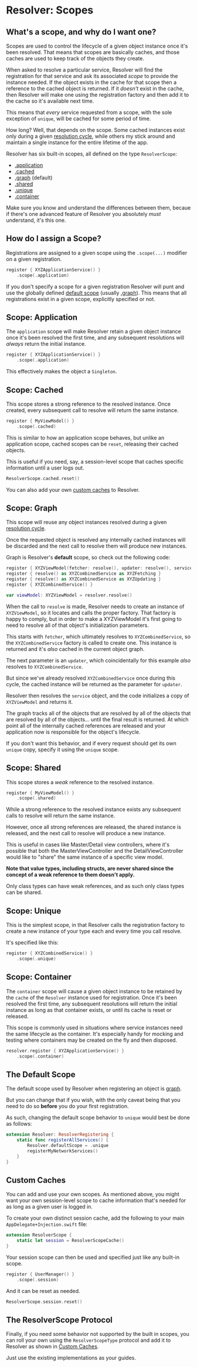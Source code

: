 #  Resolver: Scopes

## What's a scope, and why do I want one?

Scopes are used to control the lifecycle of a given object instance once it's been resolved. That means that scopes are basically caches, and those caches are used to keep track of the objects they create.

When asked to resolve a particular service, Resolver will find the registration for that service and ask its associated *scope* to provide the instance needed. If the object exists in the cache for that scope then a reference to the cached object is returned. If it *doesn't* exist in the cache, then Resolver will make one using the registration factory and then add it to the cache so it's available next time.

This means that *every* service requested from a scope, with the sole exception of `unique`,  will be cached for some period of time.

How long? Well, that depends on the scope. Some cached instances exist only during a given [resolution cycle](Cycle.md), while others my stick around and maintain a single instance for the entire lifetime of the app.

Resolver has six built-in scopes, all defined on the type `ResolverScope`:

* [.application](#application)
* [.cached](#cached)
* [.graph](#graph) (default)
* [.shared](#shared)
* [.unique](#unique)
* [.container](#container)

Make sure you know and understand the differences between them, becaue if there's one advanced feature of Resolver you absolutely *must* understand, it's this one.

## How do I assign a Scope?

Registrations are assigned to a given scope using the `.scope(...)` modifier on a given registration.  

```swift
register { XYZApplicationService() }
    .scope(.application)
```

If you don't specify a scope for a given registration Resolver will punt and use the globally defined [default scope](#default) (usually [.graph](#graph)). This means that all registrations exist in a given scope, explicitly specified or not. 


## Scope: Application<a name=application></a>

The `application` scope will make Resolver retain a given object instance once it's been resolved the first time, and any subsequent resolutions will *always* return the initial instance.

```swift
register { XYZApplicationService() }
    .scope(.application)
```

This effectively makes the object a `Singleton`.

## Scope: Cached<a name=cached></a>

This scope stores a strong reference to the resolved instance. Once created, every subsequent call to resolve will return the same instance.

```swift
register { MyViewModel() }
    .scope(.cached)
```

This is similar to how an application scope behaves, but unlike an application scope, cached scopes can be `reset`, releasing their cached objects.

This is useful if you need, say, a session-level scope that caches specific information until a user logs out.

```swift
ResolverScope.cached.reset()
```

You can also add your own [custom caches](#custom) to Resolver.

## Scope: Graph<a name=graph></a>

This scope will reuse any object instances resolved during a given [resolution cycle](Cycle.md).

Once the requested object is resolved any internally cached instances will be discarded and the next call to resolve them will produce new instances.

Graph is Resolver's **default** scope, so check out the following code:

```swift
register { XYZViewModel(fetcher: resolve(), updater: resolve(), service: resolve()) }
register { resolve() as XYZCombinedService as XYZFetching }
register { resolve() as XYZCombinedService as XYZUpdating }
register { XYZCombinedService() }

var viewModel: XYZViewModel = resolver.resolve()
```

When the call to `resolve` is made, Resolver needs to create an instance of `XYZViewModel`, so it locates and calls the proper factory. That factory is happy to comply, but in order to make a XYZViewModel it's first going to need to resolve all of that object's initialization parameters.

This starts with `fetcher`, which ultimately resolves to `XYZCombinedService`, so the `XYZCombinedService` factory is called to create one. This instance is returned and it's *also* cached in the current object graph.

The next parameter is an `updater`, which coincidentally for this example *also* resolves to `XYZCombinedService`.

But since we've already resolved `XYZCombinedService` once during this cycle, the cached instance will be returned as the parameter for `updater`.

Resolver then resolves the `service` object, and the code initializes a copy of `XYZViewModel` and returns it.

The graph tracks all of the objects that are resolved by all of the objects that are resolved by all of the objects... until the final result is returned. At which point all of the internally cached references are released and your application now is responsible for the object's lifecycle.

If you don't want this behavior, and if every request should get its own `unique` copy, specify it using the `unique` scope.

## Scope: Shared<a name=shared></a>

This scope stores a *weak* reference to the resolved instance.

```swift
register { MyViewModel() }
    .scope(.shared)
```

While a strong reference to the resolved instance exists any subsequent calls to resolve will return the same instance.

However, once all strong references are released, the shared instance is released, and the next call to resolve will produce a new instance.

This is useful in cases like Master/Detail view controllers, where it's possible that both the MasterViewController and the DetailViewController would like to "share" the same instance of a specific view model.

**Note that value types, including structs, are never shared since the concept of a weak reference to them doesn't apply.**

Only class types can have weak references, and as such only class types can be shared.

## Scope: Unique<a name=unique></a>

This is the simplest scope, in that Resolver calls the registration factory to create a new instance of your type each and every time you call resolve.

It's specified like this:

```swift
register { XYZCombinedService() }
    .scope(.unique)
```

## Scope: Container<a name=container></a>

The `container` scope will cause a given object instance to be retained by the `cache` of the `Resolver` instance used for registration. Once it's been resolved the first time, any subsequent resolutions will return the initial instance as long as that container exists, or until its cache is reset or released.

This scope is commonly used in situations where service instances need the same lifecycle as the container.  It's especially handy for mocking and testing where containers may be created on the fly and then disposed.

```swift
resolver.register { XYZApplicationService() }
    .scope(.container)
```

## The Default Scope<a name=default></a>

The default scope used by Resolver when registering an object is [graph](#graph).

But you can change that if you wish, with the only caveat being that you need to do so **before** you do your first registration.

As such, changing the default scope behavior to `unique` would best be done as follows:

```swift
extension Resolver: ResolverRegistering {
    static func registerAllServices() {
        Resolver.defaultScope = .unique
        registerMyNetworkServices()
    }
}
```

## Custom Caches<a name=custom></a>

You can add and use your own scopes. As mentioned above, you might want your own session-level scope to cache information that's needed for as long as a given user is logged in.

To create your own distinct session cache, add the following to your main `AppDelegate+Injection.swift` file:

```swift
extension ResolverScope {
    static let session = ResolverScopeCache()
}
```

Your session scope can then be used and specified just like any built-in scope.

```swift
register { UserManager() }
    .scope(.session)
```

And it can be reset as needed.

```swift
ResolverScope.session.reset()
```

## The ResolverScope Protocol

Finally, if you need some behavior not supported by the built in scopes, you can roll your own using the `ResolverScopeType` protocol and add it to Resolver as shown in [Custom Caches](#custom).

Just use the existing implementations as your guides.
